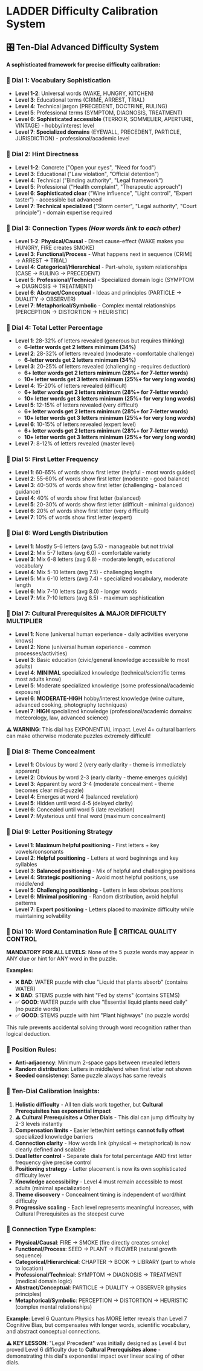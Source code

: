 # LADDER Difficulty Calibration System

## 🎛️ **Ten-Dial Advanced Difficulty System**

**A sophisticated framework for precise difficulty calibration:**

### **🎯 Dial 1: Vocabulary Sophistication**
- **Level 1-2**: Universal words (WAKE, HUNGRY, KITCHEN)
- **Level 3**: Educational terms (CRIME, ARREST, TRIAL)  
- **Level 4**: Technical jargon (PRECEDENT, DOCTRINE, RULING)
- **Level 5**: Professional terms (SYMPTOM, DIAGNOSIS, TREATMENT)
- **Level 6**: **Sophisticated accessible** (TERROIR, SOMMELIER, APERTURE, VINTAGE) - hobby/interest level
- **Level 7**: **Specialized domains** (EYEWALL, PRECEDENT, PARTICLE, JURISDICTION) - professional/academic level

### **🎯 Dial 2: Hint Directness**
- **Level 1-2**: Concrete ("Open your eyes", "Need for food")
- **Level 3**: Educational ("Law violation", "Official detention")
- **Level 4**: Technical ("Binding authority", "Legal framework")
- **Level 5**: Professional ("Health complaint", "Therapeutic approach")  
- **Level 6**: **Sophisticated clear** ("Wine influence", "Light control", "Expert taster") - accessible but advanced
- **Level 7**: **Technical specialized** ("Storm center", "Legal authority", "Court principle") - domain expertise required

### **🎯 Dial 3: Connection Types** *(How words link to each other)*
- **Level 1-2**: **Physical/Causal** - Direct cause-effect (WAKE makes you HUNGRY, FIRE creates SMOKE)
- **Level 3**: **Functional/Process** - What happens next in sequence (CRIME → ARREST → TRIAL)  
- **Level 4**: **Categorical/Hierarchical** - Part-whole, system relationships (CASE → RULING → PRECEDENT)
- **Level 5**: **Professional/Technical** - Specialized domain logic (SYMPTOM → DIAGNOSIS → TREATMENT)
- **Level 6**: **Abstract/Conceptual** - Ideas and principles (PARTICLE → DUALITY → OBSERVER)
- **Level 7**: **Metaphorical/Symbolic** - Complex mental relationships (PERCEPTION → DISTORTION → HEURISTIC)

### **🎯 Dial 4: Total Letter Percentage** 
- **Level 1**: 28-32% of letters revealed (generous but requires thinking)
  - **6-letter words get 2 letters minimum (34%)**
- **Level 2**: 28-32% of letters revealed (moderate - comfortable challenge)
  - **6-letter words get 2 letters minimum (34%)** 
- **Level 3**: 20-25% of letters revealed (challenging - requires deduction)
  - **6+ letter words get 2 letters minimum (28%+ for 7-letter words)**
  - **10+ letter words get 3 letters minimum (25%+ for very long words)**
- **Level 4**: 15-20% of letters revealed (difficult)
  - **6+ letter words get 2 letters minimum (28%+ for 7-letter words)**
  - **10+ letter words get 3 letters minimum (25%+ for very long words)**
- **Level 5**: 12-15% of letters revealed (very difficult)
  - **6+ letter words get 2 letters minimum (28%+ for 7-letter words)**
  - **10+ letter words get 3 letters minimum (25%+ for very long words)**
- **Level 6**: 10-15% of letters revealed (expert level)
  - **6+ letter words get 2 letters minimum (28%+ for 7-letter words)**
  - **10+ letter words get 3 letters minimum (25%+ for very long words)**
- **Level 7**: 8-12% of letters revealed (master level)

### **🎯 Dial 5: First Letter Frequency**
- **Level 1**: 60-65% of words show first letter (helpful - most words guided)
- **Level 2**: 55-60% of words show first letter (moderate - good balance)
- **Level 3**: 40-50% of words show first letter (challenging - balanced guidance)
- **Level 4**: 40% of words show first letter (balanced)
- **Level 5**: 20-30% of words show first letter (difficult - minimal guidance)
- **Level 6**: 20% of words show first letter (very difficult)
- **Level 7**: 10% of words show first letter (expert)

### **🎯 Dial 6: Word Length Distribution**
- **Level 1**: Mostly 5-6 letters (avg 5.5) - manageable but not trivial
- **Level 2**: Mix 5-7 letters (avg 6.0) - comfortable variety
- **Level 3**: Mix 6-8 letters (avg 6.8) - moderate length, educational vocabulary
- **Level 4**: Mix 5-10 letters (avg 7.5) - challenging lengths
- **Level 5**: Mix 6-10 letters (avg 7.4) - specialized vocabulary, moderate length
- **Level 6**: Mix 7-10 letters (avg 8.0) - longer words
- **Level 7**: Mix 7-10 letters (avg 8.5) - maximum sophistication

### **🎯 Dial 7: Cultural Prerequisites** ⚠️ **MAJOR DIFFICULTY MULTIPLIER**
- **Level 1**: None (universal human experience - daily activities everyone knows)
- **Level 2**: None (universal human experience - common processes/activities)
- **Level 3**: Basic education (civic/general knowledge accessible to most adults)
- **Level 4**: **MINIMAL** specialized knowledge (technical/scientific terms most adults know)
- **Level 5**: Moderate specialized knowledge (some professional/academic exposure)
- **Level 6**: **MODERATE-HIGH** hobby/interest knowledge (wine culture, advanced cooking, photography techniques)
- **Level 7**: **HIGH** specialized knowledge (professional/academic domains: meteorology, law, advanced science)

**⚠️ WARNING**: This dial has EXPONENTIAL impact. Level 4+ cultural barriers can make otherwise moderate puzzles extremely difficult!

### **🎯 Dial 8: Theme Concealment**
- **Level 1**: Obvious by word 2 (very early clarity - theme is immediately apparent)
- **Level 2**: Obvious by word 2-3 (early clarity - theme emerges quickly)
- **Level 3**: Apparent by word 3-4 (moderate concealment - theme becomes clear mid-puzzle)
- **Level 4**: Emerges at word 4 (balanced revelation)
- **Level 5**: Hidden until word 4-5 (delayed clarity)
- **Level 6**: Concealed until word 5 (late revelation)
- **Level 7**: Mysterious until final word (maximum concealment)

### **🎯 Dial 9: Letter Positioning Strategy**
- **Level 1**: **Maximum helpful positioning** - First letters + key vowels/consonants
- **Level 2**: **Helpful positioning** - Letters at word beginnings and key syllables  
- **Level 3**: **Balanced positioning** - Mix of helpful and challenging positions
- **Level 4**: **Strategic positioning** - Avoid most helpful positions, use middle/end
- **Level 5**: **Challenging positioning** - Letters in less obvious positions
- **Level 6**: **Minimal positioning** - Random distribution, avoid helpful patterns
- **Level 7**: **Expert positioning** - Letters placed to maximize difficulty while maintaining solvability

### **🎯 Dial 10: Word Contamination Rule** 🚫 **CRITICAL QUALITY CONTROL**
**MANDATORY FOR ALL LEVELS**: None of the 5 puzzle words may appear in ANY clue or hint for ANY word in the puzzle.

**Examples:**
- ❌ **BAD**: WATER puzzle with clue "Liquid that plants absorb" (contains WATER)
- ❌ **BAD**: STEMS puzzle with hint "Fed by stems" (contains STEMS)  
- ✅ **GOOD**: WATER puzzle with clue "Essential liquid plants need daily" (no puzzle words)
- ✅ **GOOD**: STEMS puzzle with hint "Plant highways" (no puzzle words)

This rule prevents accidental solving through word recognition rather than logical deduction.

### **📏 Position Rules:**
- **Anti-adjacency**: Minimum 2-space gaps between revealed letters
- **Random distribution**: Letters in middle/end when first letter not shown
- **Seeded consistency**: Same puzzle always has same reveals

### **🎯 Ten-Dial Calibration Insights:**

1. **Holistic difficulty** - All ten dials work together, but **Cultural Prerequisites has exponential impact**
2. **⚠️ Cultural Prerequisites ≠ Other Dials** - This dial can jump difficulty by 2-3 levels instantly
3. **Compensation limits** - Easier letter/hint settings **cannot fully offset** specialized knowledge barriers
4. **Connection clarity** - How words link (physical → metaphorical) is now clearly defined and scalable
5. **Dual letter control** - Separate dials for total percentage AND first letter frequency give precise control
6. **Positioning strategy** - Letter placement is now its own sophisticated difficulty lever
7. **Knowledge accessibility** - Level 4 must remain accessible to most adults (minimal specialization)
8. **Theme discovery** - Concealment timing is independent of word/hint difficulty
9. **Progressive scaling** - Each level represents meaningful increases, with Cultural Prerequisites as the steepest curve

### **🔬 Connection Type Examples:**
- **Physical/Causal**: FIRE → SMOKE (fire directly creates smoke)
- **Functional/Process**: SEED → PLANT → FLOWER (natural growth sequence)  
- **Categorical/Hierarchical**: CHAPTER → BOOK → LIBRARY (part to whole to location)
- **Professional/Technical**: SYMPTOM → DIAGNOSIS → TREATMENT (medical domain logic)
- **Abstract/Conceptual**: PARTICLE → DUALITY → OBSERVER (physics principles)
- **Metaphorical/Symbolic**: PERCEPTION → DISTORTION → HEURISTIC (complex mental relationships)

**Example**: Level 6 Quantum Physics has MORE letter reveals than Level 7 Cognitive Bias, but compensates with longer words, scientific vocabulary, and abstract conceptual connections.

**⚠️ KEY LESSON**: "Legal Precedent" was initially designed as Level 4 but proved Level 6 difficulty due to **Cultural Prerequisites alone** - demonstrating this dial's exponential impact over linear scaling of other dials.